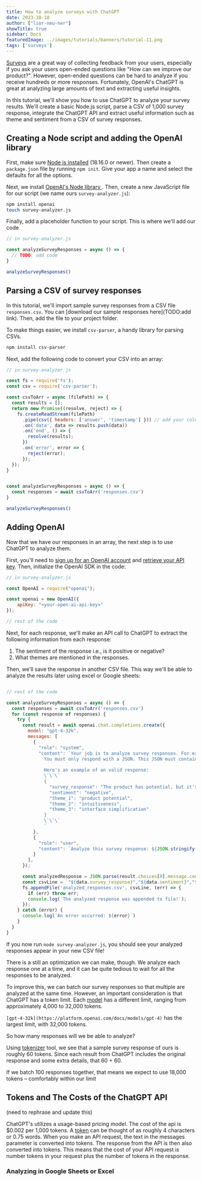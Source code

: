 ```yaml
---
title: How to analyze surveys with ChatGPT
date: 2023-10-18
author: ["lior-neu-ner"]
showTitle: true
sidebar: Docs
featuredImage: ../images/tutorials/banners/tutorial-11.png
tags: ['surveys']
---
```


[Surveys](/docs/surveys) are a great way of collecting feedback from your users, especially if you ask your users open-ended questions like "How can we improve our product?". However, open-ended questions can be hard to analyze if you receive hundreds or more responses. Fortunately, OpenAI's ChatGPT is great at analyzing large amounts of text and extracting useful insights.

In this tutorial, we'll show you how to use ChatGPT to analyze your survey results. We'll create a basic Node.js script, parse a CSV of 1,000 survey response, integrate the ChatGPT API and extract useful information such as theme and sentiment from a CSV of survey responses.


## Creating a Node script and adding the OpenAI library

First, make sure [Node is installed](https://nodejs.dev/en/learn/how-to-install-nodejs/) (18.16.0 or newer). Then create a `package.json` file by running `npm init`. Give your app a name and select the defaults for all the options.

Next, we install [OpenAI's Node library ](https://github.com/openai/openai-node). Then, create a new JavaScript file for our script (we name ours `survey-analyzer.js`):

```bash
npm install openai
touch survey-analyzer.js
```

Finally, add a placeholder function to your script. This is where we'll add our code

```js
// in survey-analyzer.js

const analyzeSurveyResponses = async () => {
  // TODO: add code
}

analyzeSurveyResponses()
```


## Parsing a CSV of survey responses

In this tutorial, we'll import sample survey responses from a CSV file `responses.csv`. You can [download our sample responses here](TODO:add link). Then, add the file to your project folder.

To make things easier, we install `csv-parser`, a handy library for parsing CSVs.

```bash
npm install csv-parser
```

Next, add the following code to convert your CSV into an array:

```js
// in survey-analyzer.js

const fs = require('fs');
const csv = require('csv-parser');

const csvToArr = async (filePath) => {
  const results = [];
  return new Promise((resolve, reject) => {
    fs.createReadStream(filePath)
      .pipe(csv({ headers: ['answer', 'timestamp'] })) // add your column names as needed
      .on('data', data => results.push(data))
      .on('end', () => {
        resolve(results);
      })
      .on('error', error => {
        reject(error);
      });
  });
}


const analyzeSurveyResponses = async () => {
  const responses = await csvToArr('responses.csv')
}

analyzeSurveyResponses()
```

## Adding OpenAI

Now that we have our responses in an array, the next step is to use ChatGPT to analyze them. 

First, you'll need to [sign up for an OpenAI account](https://platform.openai.com/signup) and [retrieve your API key](https://help.openai.com/en/articles/4936850-where-do-i-find-my-secret-api-key). Then, initialize the OpenAI SDK in the code:

```js
// in survey-analyzer.js

const OpenAI = require("openai");

const openai = new OpenAI({
    apiKey: "<your-open-ai-api-key>"
});

// rest of the code
```

Next, for each response, we'll make an API call to ChatGPT to extract the following information from each response:

1. The sentiment of the response i.e., is it positive or negative?
2. What themes are mentioned in the responses.

Then, we'll save the response in another CSV file. This way we'll be able to analyze the results later using excel or Google sheets:

```js

// rest of the code

const analyzeSurveyResponses = async () => {
  const responses = await csvToArr('responses.csv')
  for (const response of responses) {
    try {
      const result = await openai.chat.completions.create({
        model: "gpt-4-32k",
        messages: [
          {
            "role": "system", 
            "content": `Your job is to analyze survey responses. For each response, extract the sentiment (positive or negative only) as well as 3 themes in the response. 
              You must only respond with a JSON. This JSON must contain the keys "survey_response", "sentiment", "theme_1", "theme_2", "theme_3" . 
              
              Here's an example of an valid response: 
              \`\`\`
              {
                "survey_response": "The product has potential, but it's not very intuitive to use. Please simplify the interface",
                "sentiment": "negative",
                "theme_1": "product potential",
                "theme_2": "intuitiveness",
                "theme_3": "interface simplification"
              }
              \`\`\`
              `
          },
          {
            "role": "user", 
            "content": `Analyze this survey response: ${JSON.stringify(response.answer)}`
          }
        ],
      });

      const analyzedResponse = JSON.parse(result.choices[0].message.content);
      const csvLine = `"${data.survey_response}","${data.sentiment}","${data.theme_1}","${data.theme_2}","${data.theme_3}"\n`;
      fs.appendFile('analyzed_responses.csv', csvLine, (err) => {
        if (err) throw err;
        console.log('The analyzed response was appended to file!');
      });
    } catch (error) {
      console.log(`An error occurred: ${error}`)
    }
  }
}
```

If you now run `node survey-analyzer.js`, you should see your analyzed responses appear in your new CSV file! 

There is a still an optimization we can make, though. We analyze each response one at a time, and it can be quite tedious to wait for all the responses to be analyzed. 

To improve this, we can batch our survey responses so that multiple are analyzed at the same time. However, an important consideration is that ChatGPT has a token limit. Each [model](https://platform.openai.com/docs/models) has a different limit, ranging from approximately 4,000 to 32,000 tokens. 

`[gpt-4-32k](https://platform.openai.com/docs/models/gpt-4)` has the largest limit, with 32,000 tokens. 

So how many responses will we be able to analyze? 

Using [tokenizer](https://platform.openai.com/tokenizer) tool, we see that a sample survey response of ours is roughly 60 tokens. Since each result from ChatGPT includes the original response and some extra details, that 60 + 60.

If we batch 100 responses together, that means we expect to use 18,000 tokens – comfortably within our limit

## Tokens and The Costs of the ChatGPT API

(need to rephrase and update this) 

ChatGPT's utilizes a usage-based pricing model. The cost of the api is $0.002 per 1,000 tokens. A [token](https://platform.openai.com/docs/introduction/tokens) can be thought of as roughly 4 characters or 0.75 words. When you make an API request, the text in the messages parameter is converted into tokens. The response from the API is then also converted into tokens. This means that the cost of your API request is number tokens in your request plus the number of tokens in the response.



### Analyzing in Google Sheets or Excel
